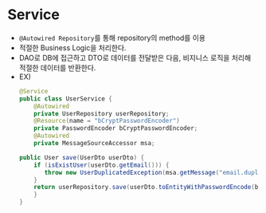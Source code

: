 # Service
- `@Autowired Repository`를 통해 repository의 method를 이용
- 적절한 Business Logic을 처리한다.
- DAO로 DB에 접근하고 DTO로 데이터를 전달받은 다음, 비지니스 로직을 처리해 적절한 데이터를 반환한다.  
- EX)
    ```JAVA
    @Service
    public class UserService {
        @Autowired
        private UserRepository userRepository;
        @Resource(name = "bCryptPasswordEncoder")
        private PasswordEncoder bCryptPasswordEncoder;
        @Autowired
        private MessageSourceAccessor msa;

    public User save(UserDto userDto) {
        if (isExistUser(userDto.getEmail())) {
           throw new UserDuplicatedException(msa.getMessage("email.duplicate.message"));
        }
        return userRepository.save(userDto.toEntityWithPasswordEncode(bCryptPasswordEncoder);
        }   
    }
    ```